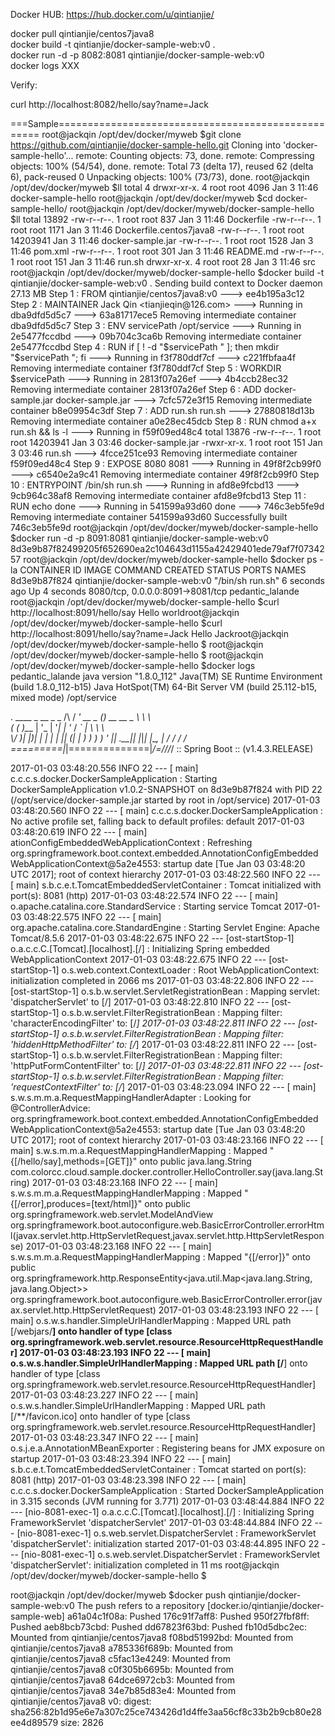 Docker HUB:
    https://hub.docker.com/u/qintianjie/   


docker pull qintianjie/centos7java8  
docker build -t qintianjie/docker-sample-web:v0 .  
docker run -d -p 8082:8081 qintianjie/docker-sample-web:v0   
docker logs XXX  

Verify:  

curl http://localhost:8082/hello/say?name=Jack  

===Sample===================================================
root@jackqin /opt/dev/docker/myweb $git clone https://github.com/qintianjie/docker-sample-hello.git
Cloning into 'docker-sample-hello'...
remote: Counting objects: 73, done.
remote: Compressing objects: 100% (54/54), done.
remote: Total 73 (delta 17), reused 62 (delta 6), pack-reused 0
Unpacking objects: 100% (73/73), done.
root@jackqin /opt/dev/docker/myweb $ll
total 4
drwxr-xr-x. 4 root root 4096 Jan  3 11:46 docker-sample-hello
root@jackqin /opt/dev/docker/myweb $cd docker-sample-hello/
root@jackqin /opt/dev/docker/myweb/docker-sample-hello $ll
total 13892
-rw-r--r--. 1 root root      837 Jan  3 11:46 Dockerfile
-rw-r--r--. 1 root root     1171 Jan  3 11:46 Dockerfile.centos7java8
-rw-r--r--. 1 root root 14203941 Jan  3 11:46 docker-sample.jar
-rw-r--r--. 1 root root     1528 Jan  3 11:46 pom.xml
-rw-r--r--. 1 root root      301 Jan  3 11:46 README.md
-rw-r--r--. 1 root root      151 Jan  3 11:46 run.sh
drwxr-xr-x. 4 root root       28 Jan  3 11:46 src
root@jackqin /opt/dev/docker/myweb/docker-sample-hello $docker build -t qintianjie/docker-sample-web:v0 .
Sending build context to Docker daemon 27.13 MB
Step 1 : FROM qintianjie/centos7java8:v0
 ---> ee4b195a3c12
Step 2 : MAINTAINER Jack Qin <tianjieqin@126.com>
 ---> Running in dba9dfd5d5c7
 ---> 63a81717ece5
Removing intermediate container dba9dfd5d5c7
Step 3 : ENV servicePath /opt/service
 ---> Running in 2e5477fccdbd
 ---> 09b704c3ca6b
Removing intermediate container 2e5477fccdbd
Step 4 : RUN if [ ! -d "$servicePath " ]; then mkdir "$servicePath "; fi
 ---> Running in f3f780ddf7cf
 ---> c221ffbfaa4f
Removing intermediate container f3f780ddf7cf
Step 5 : WORKDIR $servicePath
 ---> Running in 2813f07a26ef
 ---> 4b4ccb28ec32
Removing intermediate container 2813f07a26ef
Step 6 : ADD docker-sample.jar docker-sample.jar
 ---> 7cfc572e3f15
Removing intermediate container b8e09954c3df
Step 7 : ADD run.sh run.sh
 ---> 27880818d13b
Removing intermediate container a0e28ec45dcb
Step 8 : RUN chmod a+x run.sh     && ls -l
 ---> Running in f59f09ed48c4
total 13876
-rw-r--r--. 1 root root 14203941 Jan  3 03:46 docker-sample.jar
-rwxr-xr-x. 1 root root      151 Jan  3 03:46 run.sh
 ---> 4fcce251ce93
Removing intermediate container f59f09ed48c4
Step 9 : EXPOSE 8080 8081
 ---> Running in 49f8f2cb99f0
 ---> c6540e2a9c41
Removing intermediate container 49f8f2cb99f0
Step 10 : ENTRYPOINT /bin/sh run.sh
 ---> Running in afd8e9fcbd13
 ---> 9cb964c38af8
Removing intermediate container afd8e9fcbd13
Step 11 : RUN echo done
 ---> Running in 541599a93d60
done
 ---> 746c3eb5fe9d
Removing intermediate container 541599a93d60
Successfully built 746c3eb5fe9d
root@jackqin /opt/dev/docker/myweb/docker-sample-hello $docker run -d -p 8091:8081 qintianjie/docker-sample-web:v0 
8d3e9b87f82499205f652690ea2c104643d1155a42429401ede79af7f0734257
root@jackqin /opt/dev/docker/myweb/docker-sample-hello $docker ps -la
CONTAINER ID        IMAGE                             COMMAND             CREATED             STATUS              PORTS                              NAMES
8d3e9b87f824        qintianjie/docker-sample-web:v0   "/bin/sh run.sh"    6 seconds ago       Up 4 seconds        8080/tcp, 0.0.0.0:8091->8081/tcp   pedantic_lalande
root@jackqin /opt/dev/docker/myweb/docker-sample-hello $curl http://localhost:8091/hello/say
Hello worldroot@jackqin /opt/dev/docker/myweb/docker-sample-hello $curl http://localhost:8091/hello/say?name=Jack
Hello Jackroot@jackqin /opt/dev/docker/myweb/docker-sample-hello $
root@jackqin /opt/dev/docker/myweb/docker-sample-hello $
root@jackqin /opt/dev/docker/myweb/docker-sample-hello $docker logs pedantic_lalande
java version "1.8.0_112"
Java(TM) SE Runtime Environment (build 1.8.0_112-b15)
Java HotSpot(TM) 64-Bit Server VM (build 25.112-b15, mixed mode)
/opt/service

  .   ____          _            __ _ _
 /\\ / ___'_ __ _ _(_)_ __  __ _ \ \ \ \
( ( )\___ | '_ | '_| | '_ \/ _` | \ \ \ \
 \\/  ___)| |_)| | | | | || (_| |  ) ) ) )
  '  |____| .__|_| |_|_| |_\__, | / / / /
 =========|_|==============|___/=/_/_/_/
 :: Spring Boot ::        (v1.4.3.RELEASE)

2017-01-03 03:48:20.556  INFO 22 --- [           main] c.c.c.s.docker.DockerSampleApplication   : Starting DockerSampleApplication v1.0.2-SNAPSHOT on 8d3e9b87f824 with PID 22 (/opt/service/docker-sample.jar started by root in /opt/service)
2017-01-03 03:48:20.560  INFO 22 --- [           main] c.c.c.s.docker.DockerSampleApplication   : No active profile set, falling back to default profiles: default
2017-01-03 03:48:20.619  INFO 22 --- [           main] ationConfigEmbeddedWebApplicationContext : Refreshing org.springframework.boot.context.embedded.AnnotationConfigEmbeddedWebApplicationContext@5a2e4553: startup date [Tue Jan 03 03:48:20 UTC 2017]; root of context hierarchy
2017-01-03 03:48:22.560  INFO 22 --- [           main] s.b.c.e.t.TomcatEmbeddedServletContainer : Tomcat initialized with port(s): 8081 (http)
2017-01-03 03:48:22.574  INFO 22 --- [           main] o.apache.catalina.core.StandardService   : Starting service Tomcat
2017-01-03 03:48:22.575  INFO 22 --- [           main] org.apache.catalina.core.StandardEngine  : Starting Servlet Engine: Apache Tomcat/8.5.6
2017-01-03 03:48:22.675  INFO 22 --- [ost-startStop-1] o.a.c.c.C.[Tomcat].[localhost].[/]       : Initializing Spring embedded WebApplicationContext
2017-01-03 03:48:22.675  INFO 22 --- [ost-startStop-1] o.s.web.context.ContextLoader            : Root WebApplicationContext: initialization completed in 2066 ms
2017-01-03 03:48:22.806  INFO 22 --- [ost-startStop-1] o.s.b.w.servlet.ServletRegistrationBean  : Mapping servlet: 'dispatcherServlet' to [/]
2017-01-03 03:48:22.810  INFO 22 --- [ost-startStop-1] o.s.b.w.servlet.FilterRegistrationBean   : Mapping filter: 'characterEncodingFilter' to: [/*]
2017-01-03 03:48:22.811  INFO 22 --- [ost-startStop-1] o.s.b.w.servlet.FilterRegistrationBean   : Mapping filter: 'hiddenHttpMethodFilter' to: [/*]
2017-01-03 03:48:22.811  INFO 22 --- [ost-startStop-1] o.s.b.w.servlet.FilterRegistrationBean   : Mapping filter: 'httpPutFormContentFilter' to: [/*]
2017-01-03 03:48:22.811  INFO 22 --- [ost-startStop-1] o.s.b.w.servlet.FilterRegistrationBean   : Mapping filter: 'requestContextFilter' to: [/*]
2017-01-03 03:48:23.094  INFO 22 --- [           main] s.w.s.m.m.a.RequestMappingHandlerAdapter : Looking for @ControllerAdvice: org.springframework.boot.context.embedded.AnnotationConfigEmbeddedWebApplicationContext@5a2e4553: startup date [Tue Jan 03 03:48:20 UTC 2017]; root of context hierarchy
2017-01-03 03:48:23.166  INFO 22 --- [           main] s.w.s.m.m.a.RequestMappingHandlerMapping : Mapped "{[/hello/say],methods=[GET]}" onto public java.lang.String com.colorcc.cloud.sample.docker.controller.HelloController.say(java.lang.String)
2017-01-03 03:48:23.168  INFO 22 --- [           main] s.w.s.m.m.a.RequestMappingHandlerMapping : Mapped "{[/error],produces=[text/html]}" onto public org.springframework.web.servlet.ModelAndView org.springframework.boot.autoconfigure.web.BasicErrorController.errorHtml(javax.servlet.http.HttpServletRequest,javax.servlet.http.HttpServletResponse)
2017-01-03 03:48:23.168  INFO 22 --- [           main] s.w.s.m.m.a.RequestMappingHandlerMapping : Mapped "{[/error]}" onto public org.springframework.http.ResponseEntity<java.util.Map<java.lang.String, java.lang.Object>> org.springframework.boot.autoconfigure.web.BasicErrorController.error(javax.servlet.http.HttpServletRequest)
2017-01-03 03:48:23.193  INFO 22 --- [           main] o.s.w.s.handler.SimpleUrlHandlerMapping  : Mapped URL path [/webjars/**] onto handler of type [class org.springframework.web.servlet.resource.ResourceHttpRequestHandler]
2017-01-03 03:48:23.193  INFO 22 --- [           main] o.s.w.s.handler.SimpleUrlHandlerMapping  : Mapped URL path [/**] onto handler of type [class org.springframework.web.servlet.resource.ResourceHttpRequestHandler]
2017-01-03 03:48:23.227  INFO 22 --- [           main] o.s.w.s.handler.SimpleUrlHandlerMapping  : Mapped URL path [/**/favicon.ico] onto handler of type [class org.springframework.web.servlet.resource.ResourceHttpRequestHandler]
2017-01-03 03:48:23.347  INFO 22 --- [           main] o.s.j.e.a.AnnotationMBeanExporter        : Registering beans for JMX exposure on startup
2017-01-03 03:48:23.394  INFO 22 --- [           main] s.b.c.e.t.TomcatEmbeddedServletContainer : Tomcat started on port(s): 8081 (http)
2017-01-03 03:48:23.398  INFO 22 --- [           main] c.c.c.s.docker.DockerSampleApplication   : Started DockerSampleApplication in 3.315 seconds (JVM running for 3.771)
2017-01-03 03:48:44.884  INFO 22 --- [nio-8081-exec-1] o.a.c.c.C.[Tomcat].[localhost].[/]       : Initializing Spring FrameworkServlet 'dispatcherServlet'
2017-01-03 03:48:44.884  INFO 22 --- [nio-8081-exec-1] o.s.web.servlet.DispatcherServlet        : FrameworkServlet 'dispatcherServlet': initialization started
2017-01-03 03:48:44.895  INFO 22 --- [nio-8081-exec-1] o.s.web.servlet.DispatcherServlet        : FrameworkServlet 'dispatcherServlet': initialization completed in 11 ms
root@jackqin /opt/dev/docker/myweb/docker-sample-hello $


root@jackqin /opt/dev/docker/myweb $docker push qintianjie/docker-sample-web:v0 
The push refers to a repository [docker.io/qintianjie/docker-sample-web]
a61a04c1f08a: Pushed 
176c91f7aff8: Pushed 
950f27fbf8ff: Pushed 
aeb8bcb73cbd: Pushed 
dd67823f63bd: Pushed 
fb10d5dbc2ec: Mounted from qintianjie/centos7java8 
f08bd51992bd: Mounted from qintianjie/centos7java8 
a785336f689b: Mounted from qintianjie/centos7java8 
c5fac13e4249: Mounted from qintianjie/centos7java8 
c0f305b6695b: Mounted from qintianjie/centos7java8 
64dce6972cb3: Mounted from qintianjie/centos7java8 
34e7b85d83e4: Mounted from qintianjie/centos7java8 
v0: digest: sha256:82b1d95e6e7a307c25ce743426d1d4ffe3aa56cf8c33b2b9cb80e28ee4d89579 size: 2826



